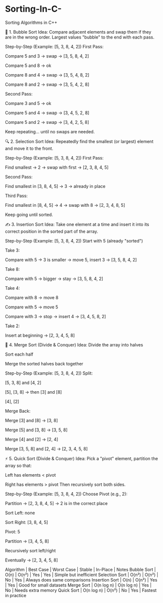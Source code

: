 # Sorting-In-C-
Sorting Algorithms in C++


🫧 1. Bubble Sort
Idea:
Compare adjacent elements and swap them if they are in the wrong order. Largest values "bubble" to the end with each pass.

Step-by-Step (Example: [5, 3, 8, 4, 2])
First Pass:

Compare 5 and 3 → swap → [3, 5, 8, 4, 2]

Compare 5 and 8 → ok

Compare 8 and 4 → swap → [3, 5, 4, 8, 2]

Compare 8 and 2 → swap → [3, 5, 4, 2, 8]

Second Pass:

Compare 3 and 5 → ok

Compare 5 and 4 → swap → [3, 4, 5, 2, 8]

Compare 5 and 2 → swap → [3, 4, 2, 5, 8]

Keep repeating... until no swaps are needed.



🔍 2. Selection Sort
Idea:
Repeatedly find the smallest (or largest) element and move it to the front.

Step-by-Step (Example: [5, 3, 8, 4, 2])
First Pass:

Find smallest → 2 → swap with first → [2, 3, 8, 4, 5]

Second Pass:

Find smallest in [3, 8, 4, 5] → 3 → already in place

Third Pass:

Find smallest in [8, 4, 5] → 4 → swap with 8 → [2, 3, 4, 8, 5]

Keep going until sorted.



✍️ 3. Insertion Sort
Idea:
Take one element at a time and insert it into its correct position in the sorted part of the array.

Step-by-Step (Example: [5, 3, 8, 4, 2])
Start with 5 (already "sorted")

Take 3:

Compare with 5 → 3 is smaller → move 5, insert 3 → [3, 5, 8, 4, 2]

Take 8:

Compare with 5 → bigger → stay → [3, 5, 8, 4, 2]

Take 4:

Compare with 8 → move 8

Compare with 5 → move 5

Compare with 3 → stop → insert 4 → [3, 4, 5, 8, 2]

Take 2:

Insert at beginning → [2, 3, 4, 5, 8]



🧬 4. Merge Sort (Divide & Conquer)
Idea:
Divide the array into halves

Sort each half

Merge the sorted halves back together

Step-by-Step (Example: [5, 3, 8, 4, 2])
Split:

[5, 3, 8] and [4, 2]

[5], [3, 8] → then [3] and [8]

[4], [2]

Merge Back:

Merge [3] and [8] → [3, 8]

Merge [5] and [3, 8] → [3, 5, 8]

Merge [4] and [2] → [2, 4]

Merge [3, 5, 8] and [2, 4] → [2, 3, 4, 5, 8]



⚡ 5. Quick Sort (Divide & Conquer)
Idea:
Pick a "pivot" element, partition the array so that:

Left has elements < pivot

Right has elements > pivot Then recursively sort both sides.

Step-by-Step (Example: [5, 3, 8, 4, 2])
Choose Pivot (e.g., 2):

Partition → [2, 3, 8, 4, 5] → 2 is in the correct place

Sort Left: none

Sort Right: [3, 8, 4, 5]

Pivot: 5

Partition → [3, 4, 5, 8]

Recursively sort left/right

Eventually → [2, 3, 4, 5, 8]




Algorithm      | Best Case     | Worst Case | Stable | In-Place | Notes
Bubble Sort    | O(n)          | O(n²)      | Yes    | Yes      | Simple but inefficient
Selection Sort | O(n²)         | O(n²)      | No     | Yes      | Always does same comparisons
Insertion Sort | O(n)          | O(n²)      | Yes    | Yes      | Good for small datasets
Merge Sort     | O(n log n)    | O(n log n) | Yes    | No       | Needs extra memory
Quick Sort     | O(n log n)    | O(n²)      | No     | Yes      | Fastest in practice

